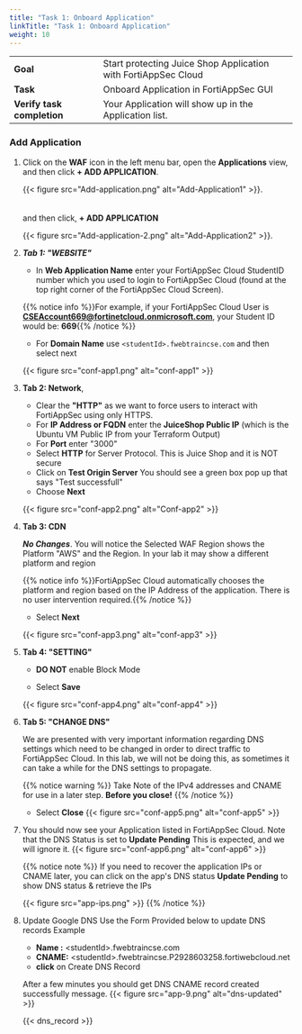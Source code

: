 ```yaml
---
title: "Task 1: Onboard Application"
linkTitle: "Task 1: Onboard Application"
weight: 10
---
```


|                            |    |  
|----------------------------| ----
| **Goal**                   | Start protecting Juice Shop Application with FortiAppSec Cloud
| **Task**                   | Onboard Application in FortiAppSec GUI
| **Verify task completion** | Your Application will show up in the Application list.

### Add Application

1. Click on the **WAF** icon in the left menu bar, open the **Applications** view, and then click **+ ADD APPLICATION**.

    {{< figure src="Add-application.png" alt="Add-Application1" >}}. \
        \
        \
        and then click, **+ ADD APPLICATION** 

    {{< figure src="Add-application-2.png" alt="Add-Application2" >}}. 
           
          
2. **_Tab 1: "WEBSITE"_** 

   - In **Web Application Name** enter your FortiAppSec Cloud StudentID number which you used to login to FortiAppSec Cloud (found at the top right corner of the FortiAppSec Cloud Screen).   

    {{% notice info %}}For example, if your FortiAppSec Cloud User is **CSEAccount669@fortinetcloud.onmicrosoft.com**, your Student ID would be: **669**{{% /notice %}}

   - For **Domain Name** use ```<studentId>.fwebtraincse.com``` and then select next
    
    {{< figure src="conf-app1.png" alt="conf-app1" >}}

2. **Tab 2: Network**,

   - Clear the **"HTTP"** as we want to force users to interact with FortiAppSec using only HTTPS.
   - For **IP Address or FQDN** enter the **JuiceShop Public IP** (which is the Ubuntu VM Public IP from your Terraform Output)
   - For **Port** enter "3000"
   - Select **HTTP** for Server Protocol.  This is Juice Shop and it is NOT secure
   - Click on **Test Origin Server**  You should see a green box pop up that says "Test successfull"
   - Choose **Next**
    
    {{< figure src="conf-app2.png" alt="Conf-app2" >}}

3. **Tab 3: CDN** 

    **_No Changes_**.  You will notice the Selected WAF Region shows the Platform "AWS" and the Region. In your lab it may show a different platform and region  
    
    {{% notice info %}}FortiAppSec Cloud automatically chooses the platform and region based on the IP Address of the application.  There is no user intervention required.{{% /notice %}}
    
    - Select **Next**
    
    {{< figure src="conf-app3.png" alt="conf-app3" >}}

4. **Tab 4: "SETTING"**

   - **DO NOT** enable Block Mode

   - Select **Save**
   
    {{< figure src="conf-app4.png" alt="conf-app4" >}}

5. **Tab 5: "CHANGE DNS"**

   We are presented with very important information regarding DNS settings which need to be changed in order to direct traffic to FortiAppSec Cloud.  In this lab, we will not be doing this, as sometimes it can take a while for the DNS settings to propagate.  

   {{% notice warning %}} 
   Take Note of the IPv4 addresses and CNAME for use in a later step.  **Before you close!**
   {{% /notice %}}

   - Select **Close**
   {{< figure src="conf-app5.png" alt="conf-app5" >}}

6. You should now see your Application listed in FortiAppSec Cloud.  Note that the DNS Status is set to **Update Pending** This is expected, and we will ignore it.
    {{< figure src="conf-app6.png" alt="conf-app6" >}}

   {{% notice note %}} If you need to recover the application IPs or CNAME later, you can click on the app's DNS status **Update Pending** to show DNS status & retrieve the IPs

   {{< figure src="app-ips.png" >}}
   {{% /notice %}}

7. Update Google DNS
Use the Form Provided below to update DNS records 
Example
   - **Name :** \<studentId>\.fwebtraincse.com
   - **CNAME:** \<studentId>\.fwebtraincse.P2928603258.fortiwebcloud.net
   - **click** on Create DNS Record 

   After a few minutes you should get DNS CNAME record created successfully message. 
   {{< figure src="app-9.png" alt="dns-updated" >}}

    {{< dns_record >}}

